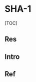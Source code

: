 # SHA-1

[TOC]



## Res


## Intro


## Ref
[👍【密码学】一文读懂SHA-1]: https://juejin.cn/post/7001281473299316744

